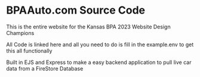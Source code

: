 # BPAAuto.com Source Code

This is the entire website for the Kansas BPA 2023 Website Design Champions

All Code is linked here and all you need to do is fill in the example.env to get this all functionally

Built in EJS and Express to make a easy backend application to pull live car data from a FireStore Database


